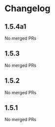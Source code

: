 # Changelog

<!-- <START NEW CHANGELOG ENTRY> -->

## 1.5.4a1

No merged PRs

<!-- <END NEW CHANGELOG ENTRY> -->

## 1.5.3

No merged PRs

## 1.5.2

No merged PRs

## 1.5.1

No merged PRs
